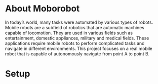 # About Moborobot
In today’s world, many tasks were automated by various types of robots. Mobile robots are a subfield of robotics that are automatic machines capable of locomotion. They are used in various fields such as entertainment, domestic appliances, military and medical fields. These applications require mobile robots to perform complicated tasks and navigate in different environments. This project focuses on a real mobile robot that is capable of autonomously navigate from point A to point B.

# Setup
